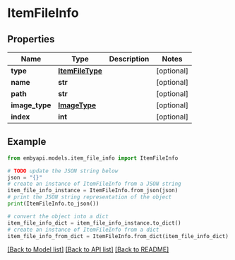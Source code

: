 # ItemFileInfo


## Properties

Name | Type | Description | Notes
------------ | ------------- | ------------- | -------------
**type** | [**ItemFileType**](ItemFileType.md) |  | [optional] 
**name** | **str** |  | [optional] 
**path** | **str** |  | [optional] 
**image_type** | [**ImageType**](ImageType.md) |  | [optional] 
**index** | **int** |  | [optional] 

## Example

```python
from embyapi.models.item_file_info import ItemFileInfo

# TODO update the JSON string below
json = "{}"
# create an instance of ItemFileInfo from a JSON string
item_file_info_instance = ItemFileInfo.from_json(json)
# print the JSON string representation of the object
print(ItemFileInfo.to_json())

# convert the object into a dict
item_file_info_dict = item_file_info_instance.to_dict()
# create an instance of ItemFileInfo from a dict
item_file_info_from_dict = ItemFileInfo.from_dict(item_file_info_dict)
```
[[Back to Model list]](../README.md#documentation-for-models) [[Back to API list]](../README.md#documentation-for-api-endpoints) [[Back to README]](../README.md)


